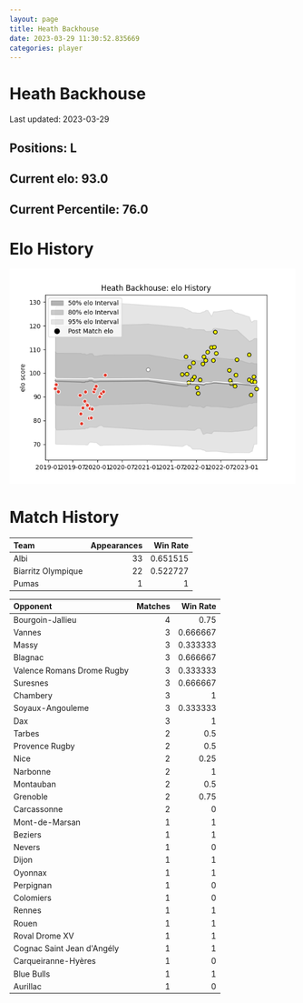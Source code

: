 ```yaml
---  
layout: page  
title: Heath Backhouse  
date: 2023-03-29 11:30:52.835669  
categories: player  
---
```

# Heath Backhouse


Last updated: 2023-03-29
## Positions: L

## Current elo: 93.0

## Current Percentile: 76.0

# Elo History


![elo history](history_HeathBackhouse.png)
# Match History


| Team               |   Appearances |   Win Rate |
|:-------------------|--------------:|-----------:|
| Albi               |            33 |   0.651515 |
| Biarritz Olympique |            22 |   0.522727 |
| Pumas              |             1 |   1        |

| Opponent                   |   Matches |   Win Rate |
|:---------------------------|----------:|-----------:|
| Bourgoin-Jallieu           |         4 |   0.75     |
| Vannes                     |         3 |   0.666667 |
| Massy                      |         3 |   0.333333 |
| Blagnac                    |         3 |   0.666667 |
| Valence Romans Drome Rugby |         3 |   0.333333 |
| Suresnes                   |         3 |   0.666667 |
| Chambery                   |         3 |   1        |
| Soyaux-Angouleme           |         3 |   0.333333 |
| Dax                        |         3 |   1        |
| Tarbes                     |         2 |   0.5      |
| Provence Rugby             |         2 |   0.5      |
| Nice                       |         2 |   0.25     |
| Narbonne                   |         2 |   1        |
| Montauban                  |         2 |   0.5      |
| Grenoble                   |         2 |   0.75     |
| Carcassonne                |         2 |   0        |
| Mont-de-Marsan             |         1 |   1        |
| Beziers                    |         1 |   1        |
| Nevers                     |         1 |   0        |
| Dijon                      |         1 |   1        |
| Oyonnax                    |         1 |   1        |
| Perpignan                  |         1 |   0        |
| Colomiers                  |         1 |   0        |
| Rennes                     |         1 |   1        |
| Rouen                      |         1 |   1        |
| Roval Drome XV             |         1 |   1        |
| Cognac Saint Jean d'Angély |         1 |   1        |
| Carqueiranne-Hyères        |         1 |   0        |
| Blue Bulls                 |         1 |   1        |
| Aurillac                   |         1 |   0        |